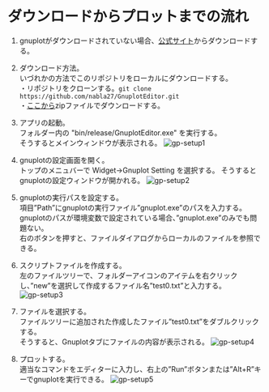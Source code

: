 # ダウンロードからプロットまでの流れ

1. gnuplotがダウンロードされていない場合、[公式サイト](http://www.gnuplot.info/)からダウンロードする。

3. ダウンロード方法。 <br> 
  いづれかの方法でこのリポジトリをローカルにダウンロードする。<br>
  ・リポジトリをクローンする。`git clone https://github.com/nabla27/GnuplotEditor.git` <br>
  ・[ここから](https://github.com/nabla27/GnuplotEditor/archive/refs/heads/master.zip)zipファイルでダウンロードする。
  
3. アプリの起動。 <br>
  フォルダー内の "bin/release/GnuplotEditor.exe" を実行する。 <br>
  そうするとメインウィンドウが表示される。
  ![gp-setup1](https://user-images.githubusercontent.com/63175080/172050026-a184275b-271e-47ef-8c96-5724faea9ba4.png) <br>
  
4. gnuplotの設定画面を開く。 <br>
  トップのメニュバーで Widget->Gnuplot Setting を選択する。
  そうするとgnuplotの設定ウィンドウが開かれる。
  ![gp-setup2](https://user-images.githubusercontent.com/63175080/172050173-264a4cb2-43a4-4c1f-96de-5f72fb190fcc.png) <br>
  
5. gnuplotの実行パスを設定する。 <br> 
  項目”Path”にgnuplotの実行ファイル”gnuplot.exe”のパスを入力する。 <br>
  gnuplotのパスが環境変数で設定されている場合、”gnuplot.exe”のみでも問題ない。<br>
  右のボタンを押すと、ファイルダイアログからローカルのファイルを参照できる。
  
6. スクリプトファイルを作成する。 <br>
  左のファイルツリーで、フォルダーアイコンのアイテムを右クリックし、”new”を選択して作成するファイル名”test0.txt”と入力する。
  ![gp-setup3](https://user-images.githubusercontent.com/63175080/172050913-cc638100-de97-4498-9693-072d3f4bf021.png)
  
7. ファイルを選択する。 <br> 
  ファイルツリーに追加された作成したファイル”test0.txt”をダブルクリックする。 <br>
  そうすると、Gnuplotタブにファイルの内容が表示される。
  ![gp-setup4](https://user-images.githubusercontent.com/63175080/172051040-e8a2af57-c995-49f8-89ad-19396b81e106.png)
  
8. プロットする。 <br>
  適当なコマンドをエディターに入力し、右上の”Run”ボタンまたは”Alt+R”キーでgnuplotを実行できる。
  ![gp-setup5](https://user-images.githubusercontent.com/63175080/172051279-faa0c05c-717e-45e6-9626-e604e95217e8.png)
  
